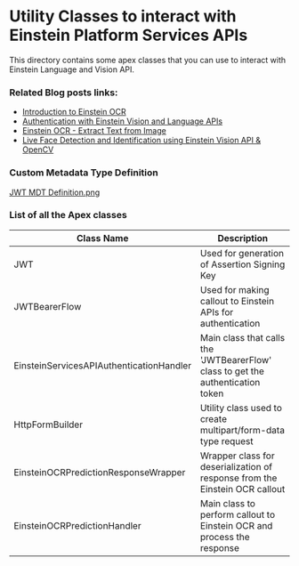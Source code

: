 # Utility Classes to interact with Einstein Platform Services APIs
This directory contains some apex classes that you can use to interact with Einstein Language and Vision API.

### Related Blog posts links:
- [Introduction to Einstein OCR](https://forcepanda.wordpress.com/2020/05/30/say-hi-to-the-new-einstein-ocr-summer20/)
- [Authentication with Einstein Vision and Language APIs](https://forcepanda.wordpress.com/2020/07/04/authentication-with-einstein-vision-and-language-apis/)
- [Einstein OCR - Extract Text from Image](https://forcepanda.wordpress.com/2020/06/02/extract-text-from-image-einstein-ocr/)
- [Live Face Detection and Identification using Einstein Vision API & OpenCV](https://forcepanda.wordpress.com/2020/01/03/live-face-detection-and-identification-using-opencv-salesforces-einstein-vision-api/)

### Custom Metadata Type Definition
[JWT MDT Definition.png](https://github.com/forcePanda/EinsteinPlatformServices-Repo/blob/master/Apex%20Classes/JWT%20MDT%20Definition.png)

### List of all the Apex classes
|Class Name| Description
|-|-|
| JWT | Used for generation of Assertion Signing Key |
| JWTBearerFlow | Used for making callout to Einstein APIs for authentication |
| EinsteinServicesAPIAuthenticationHandler | Main class that calls the 'JWTBearerFlow' class to get the authentication token | 
| HttpFormBuilder | Utility class used to create multipart/form-data type request |
| EinsteinOCRPredictionResponseWrapper | Wrapper class for deserialization of response from the Einstein OCR callout |
| EinsteinOCRPredictionHandler | Main class to perform callout to Einstein OCR and process the response |

